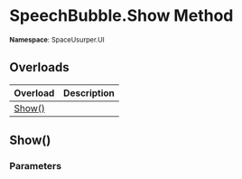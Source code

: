# SpeechBubble.Show Method

<small>**Namespace**: SpaceUsurper.UI</small>

## Overloads

<div markdown="1" class="member-table">

| Overload | Description |
| :------- | ----------- |
| [Show()](#) |  | 

</div>

## Show()
### Parameters
